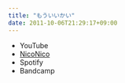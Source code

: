 ```yaml
---
title: "もういいかい"
date: 2011-10-06T21:29:17+09:00
---
```


- YouTube
- [NicoNico](https://nico.ms/sm15810802)
- Spotify
- Bandcamp

